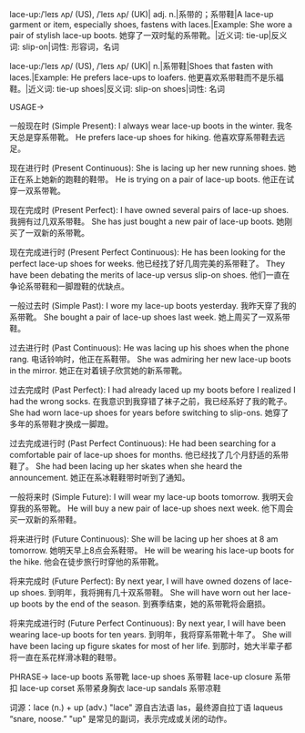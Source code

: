 lace-up:/ˈleɪs ʌp/ (US), /ˈleɪs ʌp/ (UK)| adj. n.|系带的；系带鞋|A lace-up garment or item, especially shoes, fastens with laces.|Example: She wore a pair of stylish lace-up boots. 她穿了一双时髦的系带靴。|近义词: tie-up|反义词: slip-on|词性: 形容词，名词

lace-up:/ˈleɪs ʌp/ (US), /ˈleɪs ʌp/ (UK)| n.|系带鞋|Shoes that fasten with laces.|Example:  He prefers lace-ups to loafers. 他更喜欢系带鞋而不是乐福鞋。|近义词: tie-up shoes|反义词: slip-on shoes|词性: 名词


USAGE->

一般现在时 (Simple Present):
I always wear lace-up boots in the winter. 我冬天总是穿系带靴。
He prefers lace-up shoes for hiking. 他喜欢穿系带鞋去远足。

现在进行时 (Present Continuous):
She is lacing up her new running shoes. 她正在系上她新的跑鞋的鞋带。
He is trying on a pair of lace-up boots. 他正在试穿一双系带靴。

现在完成时 (Present Perfect):
I have owned several pairs of lace-up shoes. 我拥有过几双系带鞋。
She has just bought a new pair of lace-up boots. 她刚买了一双新的系带靴。

现在完成进行时 (Present Perfect Continuous):
He has been looking for the perfect lace-up shoes for weeks. 他已经找了好几周完美的系带鞋了。
They have been debating the merits of lace-up versus slip-on shoes. 他们一直在争论系带鞋和一脚蹬鞋的优缺点。


一般过去时 (Simple Past):
I wore my lace-up boots yesterday. 我昨天穿了我的系带靴。
She bought a pair of lace-up shoes last week. 她上周买了一双系带鞋。

过去进行时 (Past Continuous):
He was lacing up his shoes when the phone rang. 电话铃响时，他正在系鞋带。
She was admiring her new lace-up boots in the mirror.  她正在对着镜子欣赏她的新系带靴。

过去完成时 (Past Perfect):
I had already laced up my boots before I realized I had the wrong socks. 在我意识到我穿错了袜子之前，我已经系好了我的靴子。
She had worn lace-up shoes for years before switching to slip-ons.  她穿了多年的系带鞋才换成一脚蹬。

过去完成进行时 (Past Perfect Continuous):
He had been searching for a comfortable pair of lace-up shoes for months. 他已经找了几个月舒适的系带鞋了。
She had been lacing up her skates when she heard the announcement. 她正在系冰鞋鞋带时听到了通知。


一般将来时 (Simple Future):
I will wear my lace-up boots tomorrow. 我明天会穿我的系带靴。
He will buy a new pair of lace-up shoes next week. 他下周会买一双新的系带鞋。

将来进行时 (Future Continuous):
She will be lacing up her shoes at 8 am tomorrow. 她明天早上8点会系鞋带。
He will be wearing his lace-up boots for the hike.  他会在徒步旅行时穿他的系带靴。


将来完成时 (Future Perfect):
By next year, I will have owned dozens of lace-up shoes. 到明年，我将拥有几十双系带鞋。
She will have worn out her lace-up boots by the end of the season. 到赛季结束，她的系带靴将会磨损。


将来完成进行时 (Future Perfect Continuous):
By next year, I will have been wearing lace-up boots for ten years. 到明年，我将穿系带靴十年了。
She will have been lacing up figure skates for most of her life. 到那时，她大半辈子都将一直在系花样滑冰鞋的鞋带。



PHRASE->
lace-up boots 系带靴
lace-up shoes 系带鞋
lace-up closure 系带扣
lace-up corset 系带紧身胸衣
lace-up sandals 系带凉鞋


词源：lace (n.) + up (adv.)  "lace" 源自古法语 las，最终源自拉丁语 laqueus “snare, noose.” "up"  是常见的副词，表示完成或关闭的动作。
